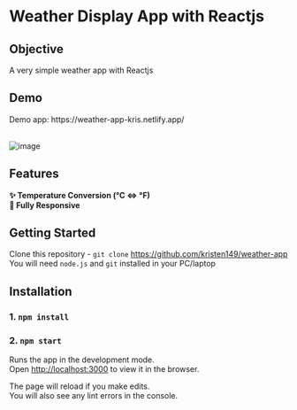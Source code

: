 # Weather Display App with Reactjs


## Objective

A very simple weather app with Reactjs 

## Demo
<div> Demo app: https://weather-app-kris.netlify.app/ <div/><br/>
 
![image](https://github.com/kristen149/weather-app/assets/100759917/55921482-449e-43ad-8454-57c746bb83d2)

## Features

**✨ Temperature Conversion (°C <=> °F)** <br/>
**📱 Fully Responsive**

## Getting Started

 Clone this repository - `git clone` https://github.com/kristen149/weather-app <br/>
 You will need `node.js` and `git` installed in your PC/laptop

## Installation

 ### 1. `npm install`
 ### 2. `npm start`

Runs the app in the development mode.\
Open [http://localhost:3000](http://localhost:3000) to view it in the browser.

The page will reload if you make edits.\
You will also see any lint errors in the console.

